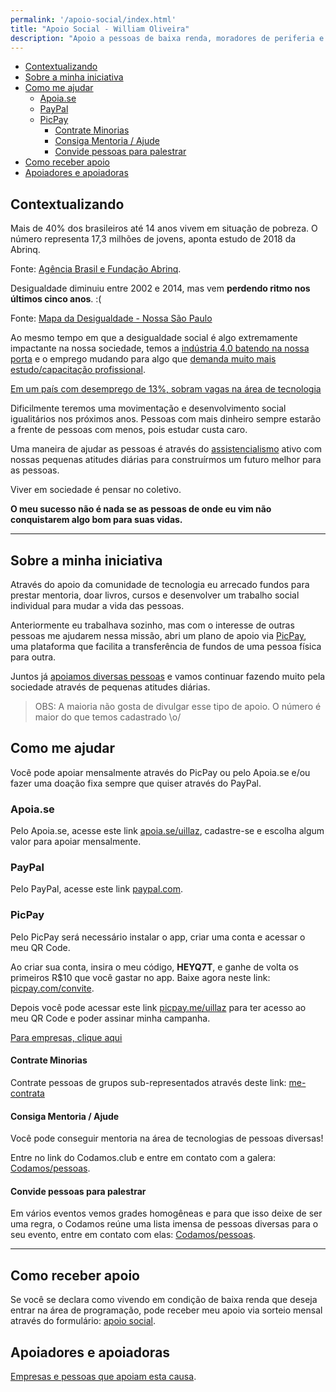 ```yaml
---
permalink: '/apoio-social/index.html'
title: "Apoio Social - William Oliveira"
description: "Apoio a pessoas de baixa renda, moradores de periferia e pessoas em situação de vulnerabilidade social que desejam entrar na área de programação"
---
```


<!-- vscode-markdown-toc -->
* [Contextualizando](#Contextualizando)
* [Sobre a minha iniciativa](#Sobreaminhainiciativa)
* [Como me ajudar](#Comomeajudar)
	* [Apoia.se](#Apoia.se)
	* [PayPal](#PayPal)
	* [PicPay](#PicPay)
		* [Contrate Minorias](#ContrateMinorias)
		* [Consiga Mentoria / Ajude](#ConsigaMentoriaAjude)
		* [Convide pessoas para palestrar](#Convidepessoasparapalestrar)
* [Como receber apoio](#Comoreceberapoio)
* [Apoiadores e apoiadoras](#Apoiadoreseapoiadoras)

<!-- vscode-markdown-toc-config
	numbering=false
	autoSave=true
	/vscode-markdown-toc-config -->
<!-- /vscode-markdown-toc -->

## <a name='Contextualizando'></a>Contextualizando

Mais de 40% dos brasileiros até 14 anos vivem em situação de pobreza. O número representa 17,3 milhões de jovens, aponta estudo de 2018 da Abrinq.

Fonte: [Agência Brasil e Fundação Abrinq](https://agenciabrasil.ebc.com.br/direitos-humanos/noticia/2018-04/mais-de-40-dos-brasileiros-ate-14-anos-vivem-em-situacao-de-0).

Desigualdade diminuiu entre 2002 e 2014, mas vem **perdendo ritmo nos últimos cinco anos**. :( 

Fonte: [Mapa da Desigualdade - Nossa São Paulo](https://www.nossasaopaulo.org.br/wp-content/uploads/2019/11/Mapa_Desigualdade_2019_tabelas.pdf)

Ao mesmo tempo em que a desigualdade social é algo extremamente impactante na nossa sociedade, temos a [indústria 4.0 batendo na nossa porta](https://www.michaelpage.com.br/advice/carreira-profissional/pr%C3%B3ximos-passos-em-sua-carreira/ind%C3%BAstria-40-bem-vindo-%C3%A0-4%C2%AA-revolu%C3%A7%C3%A3o) e o emprego mudando para algo que [demanda muito mais estudo/capacitação profissional](https://www.michaelpage.com.br/advice/carreira-profissional/pr%C3%B3ximos-passos-em-sua-carreira/8-caracter%C3%ADsticas-do-mercado-de).

[Em um país com desemprego de 13%, sobram vagas na área de tecnologia](https://www.infomoney.com.br/carreira/em-um-pais-com-desemprego-de-13-sobram-vagas-na-area-de-tecnologia/)

Dificilmente teremos uma movimentação e desenvolvimento social igualitários nos próximos anos. Pessoas com mais dinheiro sempre estarão a frente de pessoas com menos, pois estudar custa caro.

Uma maneira de ajudar as pessoas é através do [assistencialismo](https://pt.wikipedia.org/wiki/Assistencialismo) ativo com nossas pequenas atitudes diárias para construírmos um futuro melhor para as pessoas.

Viver em sociedade é pensar no coletivo.

**O meu sucesso não é nada se as pessoas de onde eu vim não conquistarem algo bom para suas vidas.**

---

## <a name='Sobreaminhainiciativa'></a>Sobre a minha iniciativa

Através do apoio da comunidade de tecnologia eu arrecado fundos para prestar mentoria, doar livros, cursos e desenvolver um trabalho social individual para mudar a vida das pessoas.

Anteriormente eu trabalhava sozinho, mas com o interesse de outras pessoas me ajudarem nessa missão, abri um plano de apoio via [PicPay](https://picpay.me/), uma plataforma que facilita a transferência de fundos de uma pessoa física para outra.

Juntos já [apoiamos diversas pessoas](/sponsored) e vamos continuar fazendo muito pela sociedade através de pequenas atitudes diárias.

> OBS: A maioria não gosta de divulgar esse tipo de apoio. O número é maior do que temos cadastrado \o/

## <a name='Comomeajudar'></a>Como me ajudar

Você pode apoiar mensalmente através do PicPay ou pelo Apoia.se e/ou fazer uma doação fixa sempre que quiser através do PayPal.

### <a name='Apoia.se'></a>Apoia.se

Pelo Apoia.se, acesse este link [apoia.se/uillaz](https://apoia.se/uillaz), cadastre-se e escolha algum valor para apoiar mensalmente.

### <a name='PayPal'></a>PayPal

Pelo PayPal, acesse este link [paypal.com](https://www.paypal.com/cgi-bin/webscr?cmd=_donations&business=UYA6AM2HP4NES&currency_code=BRL).

### <a name='PicPay'></a>PicPay

Pelo PicPay será necessário instalar o app, criar uma conta e acessar o meu QR Code.

Ao criar sua conta, insira o meu código, **HEYQ7T**, e ganhe de volta os primeiros R$10 que você gastar no app. Baixe agora neste link: [picpay.com/convite](http://www.picpay.com/convite?!HEYQ7T).

Depois você pode acessar este link [picpay.me/uillaz](https://picpay.me/uillaz) para ter acesso ao meu QR Code e poder assinar minha campanha.

[Para empresas, clique aqui](mailto:w.oliveira542@gmail.com)

#### <a name='ContrateMinorias'></a>Contrate Minorias

Contrate pessoas de grupos sub-representados através deste link: [me-contrata](/me-contrata)

#### <a name='ConsigaMentoriaAjude'></a>Consiga Mentoria / Ajude

Você pode conseguir mentoria na área de tecnologias de pessoas diversas!

Entre no link do Codamos.club e entre em contato com a galera: [Codamos/pessoas](https://www.codamos.club/pessoas).

#### <a name='Convidepessoasparapalestrar'></a>Convide pessoas para palestrar

Em vários eventos vemos grades homogêneas e para que isso deixe de ser uma regra, o Codamos reúne uma lista imensa de pessoas diversas para o seu evento, entre em contato com elas: [Codamos/pessoas](https://www.codamos.club/pessoas).

---

## <a name='Comoreceberapoio'></a>Como receber apoio

Se você se declara como vivendo em condição de baixa renda que deseja entrar na área de programação, pode receber meu apoio via sorteio mensal através do formulário: [apoio social](https://forms.gle/gARZHvB4svLNzrP17).

## <a name='Apoiadoreseapoiadoras'></a>Apoiadores e apoiadoras

[Empresas e pessoas que apoiam esta causa](/sponsors).

